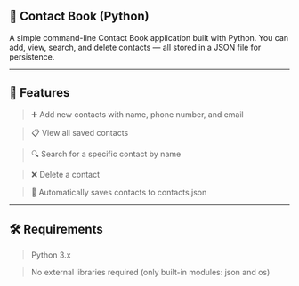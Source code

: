📒 Contact Book (Python)
---
A simple command-line Contact Book application built with Python.
You can add, view, search, and delete contacts — all stored in a JSON file for persistence.

---
🧩 Features
---

> ➕ Add new contacts with name, phone number, and email

> 📋 View all saved contacts

> 🔍 Search for a specific contact by name

> ❌ Delete a contact

> 💾 Automatically saves contacts to contacts.json

---
🛠️ Requirements
---

> Python 3.x

> No external libraries required (only built-in modules: json and os)
